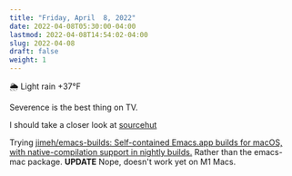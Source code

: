 ```yaml
---
title: "Friday, April  8, 2022"
date: 2022-04-08T05:30:00-04:00
lastmod: 2022-04-08T14:54:02-04:00
slug: 2022-04-08
draft: false
weight: 1
---
```


🌦   Light rain +37°F

Severence is the best thing on TV.

I should take a closer look at [sourcehut](https://sr.ht/)

Trying [jimeh/emacs-builds: Self-contained Emacs.app builds for macOS, with native-compilation support in nightly builds.](https://github.com/jimeh/emacs-builds) Rather than the emacs-mac package. **UPDATE** Nope, doesn't work yet on M1 Macs.

[//]: # "Exported with love from a post written in Org mode"
[//]: # "- https://github.com/kaushalmodi/ox-hugo"
